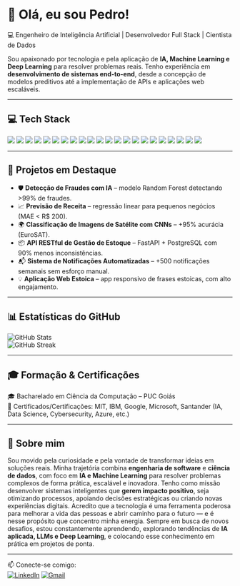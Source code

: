 # 👋 Olá, eu sou Pedro!  

💻 Engenheiro de Inteligência Artificial | Desenvolvedor Full Stack | Cientista de Dados  

Sou apaixonado por tecnologia e pela aplicação de **IA, Machine Learning e Deep Learning** para resolver problemas reais. Tenho experiência em **desenvolvimento de sistemas end-to-end**, desde a concepção de modelos preditivos até a implementação de APIs e aplicações web escaláveis.  

---

## 💻 Tech Stack  

<p>
  <!-- Linguagens -->
  <img src="https://img.shields.io/badge/Python-3776AB?style=for-the-badge&logo=python&logoColor=white"/>
  <img src="https://img.shields.io/badge/C++-00599C?style=for-the-badge&logo=cplusplus&logoColor=white"/>
  <img src="https://img.shields.io/badge/Java-007396?style=for-the-badge&logo=openjdk&logoColor=white"/>
  <img src="https://img.shields.io/badge/JavaScript-F7DF1E?style=for-the-badge&logo=javascript&logoColor=black"/>
  <img src="https://img.shields.io/badge/SQL-4479A1?style=for-the-badge&logo=postgresql&logoColor=white"/>
  
  <!-- Data Science & IA -->
  <img src="https://img.shields.io/badge/TensorFlow-FF6F00?style=for-the-badge&logo=tensorflow&logoColor=white"/>
  <img src="https://img.shields.io/badge/PyTorch-EE4C2C?style=for-the-badge&logo=pytorch&logoColor=white"/>
  <img src="https://img.shields.io/badge/Scikit--Learn-F7931E?style=for-the-badge&logo=scikitlearn&logoColor=white"/>
  <img src="https://img.shields.io/badge/Pandas-150458?style=for-the-badge&logo=pandas&logoColor=white"/>
  <img src="https://img.shields.io/badge/NumPy-013243?style=for-the-badge&logo=numpy&logoColor=white"/>
  <img src="https://img.shields.io/badge/OpenCV-5C3EE8?style=for-the-badge&logo=opencv&logoColor=white"/>

  <!-- Web & APIs -->
  <img src="https://img.shields.io/badge/FastAPI-009688?style=for-the-badge&logo=fastapi&logoColor=white"/>
  <img src="https://img.shields.io/badge/Flask-000000?style=for-the-badge&logo=flask&logoColor=white"/>
  <img src="https://img.shields.io/badge/Django-092E20?style=for-the-badge&logo=django&logoColor=white"/>
  <img src="https://img.shields.io/badge/React-61DAFB?style=for-the-badge&logo=react&logoColor=black"/>
  <img src="https://img.shields.io/badge/Node.js-339933?style=for-the-badge&logo=node.js&logoColor=white"/>

  <!-- Databases -->
  <img src="https://img.shields.io/badge/PostgreSQL-4169E1?style=for-the-badge&logo=postgresql&logoColor=white"/>
  <img src="https://img.shields.io/badge/MySQL-005C84?style=for-the-badge&logo=mysql&logoColor=white"/>
  <img src="https://img.shields.io/badge/MongoDB-4EA94B?style=for-the-badge&logo=mongodb&logoColor=white"/>

  <!-- Cloud & DevOps -->
  <img src="https://img.shields.io/badge/AWS-232F3E?style=for-the-badge&logo=amazon-aws&logoColor=white"/>
  <img src="https://img.shields.io/badge/Docker-2496ED?style=for-the-badge&logo=docker&logoColor=white"/>
  <img src="https://img.shields.io/badge/GitHub%20Actions-2088FF?style=for-the-badge&logo=githubactions&logoColor=white"/>
</p>


---

## 📌 Projetos em Destaque  
- 🛡️ **Detecção de Fraudes com IA** – modelo Random Forest detectando >99% de fraudes.  
- 📈 **Previsão de Receita** – regressão linear para pequenos negócios (MAE < R$ 200).  
- 🌍 **Classificação de Imagens de Satélite com CNNs** – +95% acurácia (EuroSAT).  
- 📦 **API RESTful de Gestão de Estoque** – FastAPI + PostgreSQL com 90% menos inconsistências.  
- 📬 **Sistema de Notificações Automatizadas** – +500 notificações semanais sem esforço manual.  
- 💡 **Aplicação Web Estoica** – app responsivo de frases estoicas, com alto engajamento.  

---

## 📊 Estatísticas do GitHub  

![GitHub Stats](https://github-readme-stats.vercel.app/api?username=pedro-rios66&show_icons=true&theme=tokyonight)  
![GitHub Streak](https://streak-stats.demolab.com/?user=pedro-rios66&theme=tokyonight)


---

## 🎓 Formação & Certificações
🎓 Bacharelado em Ciência da Computação – PUC Goiás  
📜 Certificados/Certificações: MIT, IBM, Google, Microsoft, Santander (IA, Data Science, Cybersecurity, Azure, etc.)  

---

## 🌟 Sobre mim
Sou movido pela curiosidade e pela vontade de transformar ideias em soluções reais. Minha trajetória combina **engenharia de software** e **ciência de dados**, com foco em **IA e Machine Learning** para resolver problemas complexos de forma prática, escalável e inovadora. Tenho como missão desenvolver sistemas inteligentes que **gerem impacto positivo**, seja otimizando processos, apoiando decisões estratégicas ou criando novas experiências digitais. Acredito que a tecnologia é uma ferramenta poderosa para melhorar a vida das pessoas e abrir caminho para o futuro — e é nesse propósito que concentro minha energia. Sempre em busca de novos desafios, estou constantemente aprendendo, explorando tendências de **IA aplicada, LLMs e Deep Learning**, e colocando esse conhecimento em prática em projetos de ponta.  

---

📫 Conecte-se comigo:  
[![LinkedIn](https://img.shields.io/badge/LinkedIn-0077B5?style=for-the-badge&logo=linkedin&logoColor=white)](www.linkedin.com/in/pedro-rios-a7a20733b) 
[![Gmail](https://img.shields.io/badge/Email-D14836?style=for-the-badge&logo=gmail&logoColor=white)](mailto:ptomas12102002@gmail.com)  



<!--
**pedro-rios66/pedro-rios66** is a ✨ _special_ ✨ repository because its `README.md` (this file) appears on your GitHub profile.

Here are some ideas to get you started:

- 🔭 I’m currently working on ...
- 🌱 I’m currently learning ...
- 👯 I’m looking to collaborate on ...
- 🤔 I’m looking for help with ...
- 💬 Ask me about ...
- 📫 How to reach me: ...
- 😄 Pronouns: ...
- ⚡ Fun fact: ...
-->
